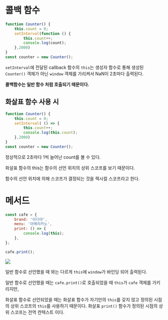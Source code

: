 # 콜백 함수
```js
function Counter() {
    this.count = 0;
    setInterval(function () {
        this.count++;
        console.log(count);
    },2000)
}
const counter = new Counter();
```

`setInterval`에 전달된 callback 함수의 `this`는 생성자 함수로 통해 생성된 `Counter()` 객체가 아닌 `window` 객체를 가리켜서 NaN이 2초마다 출력된다.

**콜백함수는 일반 함수 처럼 호출되기 때문이다.**

## 화살표 함수 사용 시
```js
function Counter() {
    this.count = 0;
    setInterval( () => {
        this.count++;
        console.log(this.count);
    },2000)
}
const counter = new Counter();
```
정상적으로 2초마다 1씩 늘어난 count를 볼 수 있다.

화살표 함수의 this는 함수의 선언 위치의 상위 스코프를 보기 때문이다.

 함수의 선언 위치에 의해 스코프가 결정되는 것을 렉시컬 스코프라고 한다.
# 메서드

```js
const cafe = {
    brand: '이디야',
    menu: '아메리카노',
    print: () => {
        console.log(this);
    },
};

cafe.print();
```
![](https://i.imgur.com/KXLXb1n.png)

일반 함수로 선언했을 때 와는 다르게 `this`에  `window`가 바인딩 되어 출력된다.

일반 함수로 선언했을 때는 `cafe.print()`로 호출되었을 때 `this`가 `cafe` 객체를 가키리지만, 

화살표 함수로 선언되었을 때는 화살표 함수가 자기만의 `this`를 갖지 않고 정의된 시점의 상위 스코프의 `this`를 사용하기 때문이다.
화살표 `print()` 함수가 정의된 시점의 상위 스코프는 전역 컨텍스트 이다.

